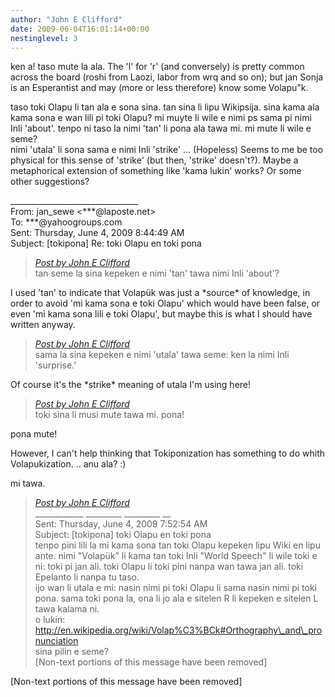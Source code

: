 ```yaml
---
author: "John E Clifford"
date: 2009-06-04T16:01:14+00:00
nestinglevel: 3
---
```

ken a! taso mute la ala. The 'l' for 'r' (and conversely) is pretty common across the board (roshi from Laozi, labor from wrq and so on); but jan Sonja is an Esperantist and may (more or less therefore) know some Volapu"k.  
  
taso toki Olapu li tan ala e sona sina. tan sina li lipu Wikipsija. sina kama ala kama sona e wan lili pi toki Olapu? mi muyte li wile e nimi ps sama pi nimi Inli 'about'. tenpo ni taso la nimi 'tan' li pona ala tawa mi. mi mute li wile e seme?  
nimi 'utala' li sona sama e nimi Inli 'strike' ... (Hopeless) Seems to me be too physical for this sense of 'strike' (but then, 'strike' doesn't?). Maybe a metaphorical extension of something like 'kama lukin' works? Or some other suggestions?  
  
  
\_\_\_\_\_\_\_\_\_\_\_\_\_\_\_\_\_\_\_\_\_\_\_\_\_\_\_\_\_\_\_\_  
From: jan\_sewe <\*\*\*@laposte.net>  
To: \*\*\*@yahoogroups.com  
Sent: Thursday, June 4, 2009 8:44:49 AM  
Subject: \[tokipona\] Re: toki Olapu en toki pona  

> [_Post by John E Clifford_](/Bb8uy5ib/toki-olapu-en-toki-pona#post2)  
> tan seme la sina kepeken e nimi 'tan' tawa nimi Inli 'about'?  
> 

I used 'tan' to indicate that Volapük was just a \*source\* of knowledge, in order to avoid 'mi kama sona e toki Olapu' which would have been false, or even 'mi kama sona lili e toki Olapu', but maybe this is what I should have written anyway.  

> [_Post by John E Clifford_](/Bb8uy5ib/toki-olapu-en-toki-pona#post2)  
> sama la sina kepeken e nimi 'utala' tawa seme: ken la nimi Inli 'surprise.'  
> 

Of course it's the \*strike\* meaning of utala I'm using here!  

> [_Post by John E Clifford_](/Bb8uy5ib/toki-olapu-en-toki-pona#post2)  
> toki sina li musi mute tawa mi. pona!  
> 

pona mute!  
  
However, I can't help thinking that Tokiponization has something to do whith Volapukization. .. anu ala? :)  
  
mi tawa.  

> [_Post by John E Clifford_](/Bb8uy5ib/toki-olapu-en-toki-pona#post2)  
> \_\_\_\_\_\_\_\_\_\_\_\_ \_\_\_\_\_\_\_\_\_ \_\_\_\_\_\_\_\_\_ \_\_  
> Sent: Thursday, June 4, 2009 7:52:54 AM  
> Subject: \[tokipona\] toki Olapu en toki pona  
> tenpo pini lili la mi kama sona tan toki Olapu kepeken lipu Wiki en lipu ante. nimi "Volapük" li kama tan toki Inli "World Speech" li wile toki e ni: toki pi jan ali. toki Olapu li toki pini nanpa wan tawa jan ali. toki Epelanto li nanpa tu taso.  
> ijo wan li utala e mi: nasin nimi pi toki Olapu li sama nasin nimi pi toki pona. sama toki pona la, ona li jo ala e sitelen R li kepeken e sitelen L tawa kalama ni.  
> o lukin: http://en.wikipedia.org/wiki/Volap%C3%BCk#Orthography\_and\_pronunciation  
> sina pilin e seme?  
> \[Non-text portions of this message have been removed\]  
> 

\[Non-text portions of this message have been removed\]